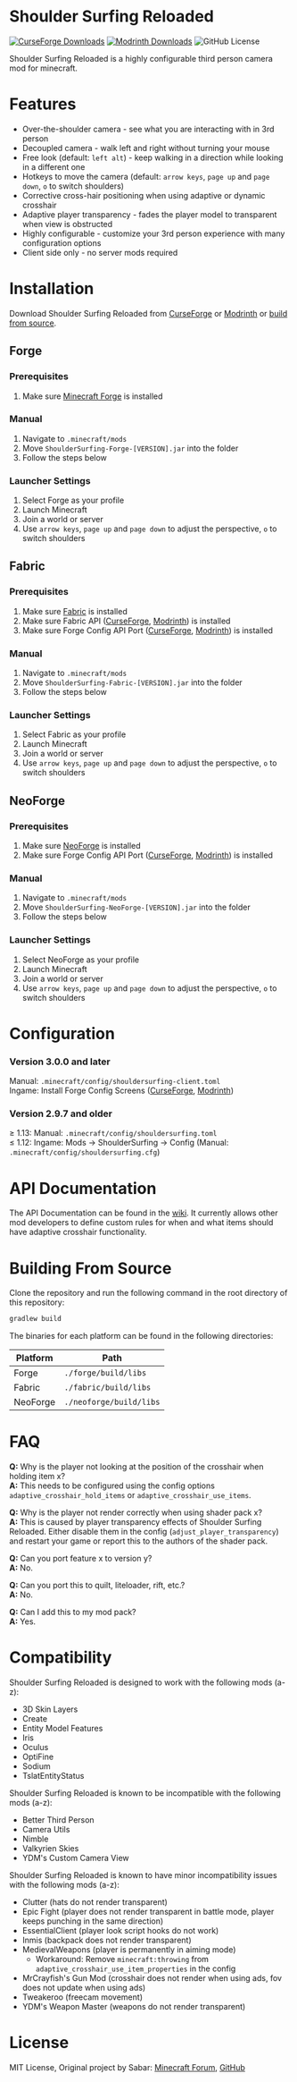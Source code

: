 # Shoulder Surfing Reloaded #
[![CurseForge Downloads](https://img.shields.io/curseforge/dt/243190?style=flat-square&logo=curseforge&label=CurseForge&color=%23F16436)](https://www.curseforge.com/minecraft/mc-mods/shoulder-surfing-reloaded) [![Modrinth Downloads](https://img.shields.io/modrinth/dt/kepjj2sy?style=flat-square&logo=modrinth&label=Modrinth&color=%2300AF5C)](https://modrinth.com/mod/shoulder-surfing-reloaded) ![GitHub License](https://img.shields.io/github/license/Exopandora/ShoulderSurfing?style=flat-square&label=License)

Shoulder Surfing Reloaded is a highly configurable third person camera mod for minecraft.

# Features #
* Over-the-shoulder camera - see what you are interacting with in 3rd person
* Decoupled camera - walk left and right without turning your mouse
* Free look (default: `left alt`) - keep walking in a direction while looking in a different one
* Hotkeys to move the camera (default: `arrow keys`, `page up` and `page down`, `o` to switch shoulders)
* Corrective cross-hair positioning when using adaptive or dynamic crosshair
* Adaptive player transparency - fades the player model to transparent when view is obstructed
* Highly configurable - customize your 3rd person experience with many configuration options
* Client side only - no server mods required

# Installation #
Download Shoulder Surfing Reloaded from [CurseForge](https://www.curseforge.com/minecraft/mc-mods/shoulder-surfing-reloaded/files/) or [Modrinth](https://modrinth.com/mod/shoulder-surfing-reloaded) or [build from source](#building-from-source).

## Forge ##
### Prerequisites ###
1. Make sure [Minecraft Forge](http://files.minecraftforge.net/) is installed

### Manual ###
1. Navigate to `.minecraft/mods`
2. Move `ShoulderSurfing-Forge-[VERSION].jar` into the folder
3. Follow the steps below

### Launcher Settings ###
1. Select Forge as your profile
2. Launch Minecraft
3. Join a world or server
4. Use `arrow keys`, `page up` and `page down` to adjust the perspective, `o` to switch shoulders

## Fabric ##
### Prerequisites ###
1. Make sure [Fabric](https://fabricmc.net/) is installed
2. Make sure Fabric API ([CurseForge](https://www.curseforge.com/minecraft/mc-mods/fabric-api), [Modrinth](https://modrinth.com/mod/fabric-api)) is installed
3. Make sure Forge Config API Port ([CurseForge](https://www.curseforge.com/minecraft/mc-mods/forge-config-api-port-fabric), [Modrinth](https://modrinth.com/mod/forge-config-api-port)) is installed

### Manual ###
1. Navigate to `.minecraft/mods`
2. Move `ShoulderSurfing-Fabric-[VERSION].jar` into the folder
3. Follow the steps below

### Launcher Settings ###
1. Select Fabric as your profile
2. Launch Minecraft
3. Join a world or server
4. Use `arrow keys`, `page up` and `page down` to adjust the perspective, `o` to switch shoulders

## NeoForge ##
### Prerequisites ###
1. Make sure [NeoForge](https://neoforged.net/) is installed
2. Make sure Forge Config API Port ([CurseForge](https://www.curseforge.com/minecraft/mc-mods/forge-config-api-port-fabric), [Modrinth](https://modrinth.com/mod/forge-config-api-port)) is installed

### Manual ###
1. Navigate to `.minecraft/mods`
2. Move `ShoulderSurfing-NeoForge-[VERSION].jar` into the folder
3. Follow the steps below

### Launcher Settings ###
1. Select NeoForge as your profile
2. Launch Minecraft
3. Join a world or server
4. Use `arrow keys`, `page up` and `page down` to adjust the perspective, `o` to switch shoulders

# Configuration #
### Version 3.0.0 and later ###
Manual: `.minecraft/config/shouldersurfing-client.toml`  
Ingame: Install Forge Config Screens ([CurseForge](https://www.curseforge.com/minecraft/mc-mods/config-menus-forge), [Modrinth](https://modrinth.com/mod/forge-config-screens))

### Version 2.9.7 and older ###
≥ 1.13: Manual: `.minecraft/config/shouldersurfing.toml`  
≤ 1.12: Ingame: Mods → ShoulderSurfing → Config (Manual: `.minecraft/config/shouldersurfing.cfg`)

# API Documentation #
The API Documentation can be found in the [wiki](https://github.com/Exopandora/ShoulderSurfing/wiki).
It currently allows other mod developers to define custom rules for when and what items should have adaptive crosshair functionality.

# Building From Source #
Clone the repository and run the following command in the root directory of this repository:
```bash
gradlew build
```
The binaries for each platform can be found in the following directories:

| Platform | Path                    |
|----------|-------------------------|
| Forge    | `./forge/build/libs`    |
| Fabric   | `./fabric/build/libs`   |
| NeoForge | `./neoforge/build/libs` |

# FAQ #
**Q:** Why is the player not looking at the position of the crosshair when holding item x?  
**A:** This needs to be configured using the config options `adaptive_crosshair_hold_items` or `adaptive_crosshair_use_items`.

**Q:** Why is the player not render correctly when using shader pack x?  
**A:** This is caused by player transparency effects of Shoulder Surfing Reloaded. Either disable them in the config (`adjust_player_transparency`) and restart your game or report this to the authors of the shader pack.

**Q:** Can you port feature x to version y?  
**A:** No.

**Q:** Can you port this to quilt, liteloader, rift, etc.?  
**A:** No.

**Q:** Can I add this to my mod pack?  
**A:** Yes.

# Compatibility #
Shoulder Surfing Reloaded is designed to work with the following mods (a-z):
- 3D Skin Layers
- Create
- Entity Model Features
- Iris
- Oculus
- OptiFine
- Sodium
- TslatEntityStatus

Shoulder Surfing Reloaded is known to be incompatible with the following mods (a-z):
- Better Third Person
- Camera Utils
- Nimble
- Valkyrien Skies
- YDM's Custom Camera View

Shoulder Surfing Reloaded is known to have minor incompatibility issues with the following mods (a-z):
- Clutter (hats do not render transparent)
- Epic Fight (player does not render transparent in battle mode, player keeps punching in the same direction)
- EssentialClient (player look script hooks do not work)
- Inmis (backpack does not render transparent)
- MedievalWeapons (player is permanently in aiming mode)
    - Workaround: Remove `minecraft:throwing` from `adaptive_crosshair_use_item_properties` in the config
- MrCrayfish's Gun Mod (crosshair does not render when using ads, fov does not update when using ads)
- Tweakeroo (freecam movement)
- YDM's Weapon Master (weapons do not render transparent)

# License #
MIT License, Original project by Sabar: [Minecraft Forum](https://www.minecraftforum.net/forums/mapping-and-modding-java-edition/minecraft-mods/1287308-shoulder-surfing-modded-third-person-camera), [GitHub](https://github.com/sabarjp/ShoulderSurfing)
